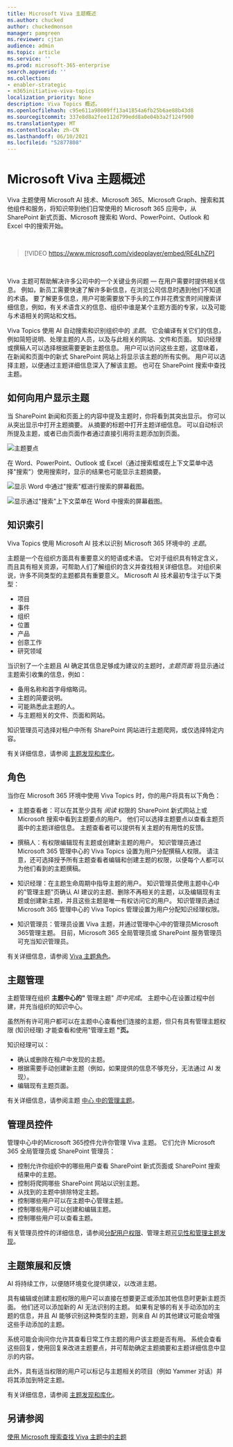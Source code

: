 ```yaml
---
title: Microsoft Viva 主题概述
ms.author: chucked
author: chuckedmonson
manager: pamgreen
ms.reviewer: cjtan
audience: admin
ms.topic: article
ms.service: ''
ms.prod: microsoft-365-enterprise
search.appverid: ''
ms.collection:
- enabler-strategic
- m365initiative-viva-topics
localization_priority: None
description: Viva Topics 概述。
ms.openlocfilehash: c95e611a98609ff13a41854a6fb25b6ae88b43d8
ms.sourcegitcommit: 337e8d8a2fee112d799edd8a0e04b3a2f124f900
ms.translationtype: MT
ms.contentlocale: zh-CN
ms.lasthandoff: 06/10/2021
ms.locfileid: "52877808"
---
```

# <a name="microsoft-viva-topics-overview"></a>Microsoft Viva 主题概述 

Viva 主题使用 Microsoft AI 技术、Microsoft 365、Microsoft Graph、搜索和其他组件和服务，将知识带到他们日常使用的 Microsoft 365 应用中，从 SharePoint 新式页面、Microsoft 搜索和 Word、PowerPoint、Outlook 和 Excel 中的搜索开始。

<br/>

> [!VIDEO https://www.microsoft.com/videoplayer/embed/RE4LhZP]  

<br/>

Viva 主题可帮助解决许多公司中的一个关键业务问题 — 在用户需要时提供相关信息。 例如，新员工需要快速了解许多新信息，在浏览公司信息时遇到他们不知道的术语。 要了解更多信息，用户可能需要放下手头的工作并花费宝贵时间搜索详细信息，例如，有关术语含义的信息、组织中谁是某个主题方面的专家，以及可能与术语相关的网站和文档。

Viva Topics 使用 AI 自动搜索和识别组织中的 *主题*。 它会编译有关它们的信息，例如简短说明、处理主题的人员，以及与此相关的网站、文件和页面。 知识经理或撰稿人可以选择根据需要更新主题信息。 用户可以访问这些主题，这意味着，在新闻和页面中的新式 SharePoint 网站上将显示该主题的所有实例。 用户可以选择主题，以便通过主题详细信息深入了解该主题。 也可在 SharePoint 搜索中查找主题。

## <a name="how-topics-are-displayed-to-users"></a>如何向用户显示主题

当 SharePoint 新闻和页面上的内容中提及主题时，你将看到其突出显示。 你可以从突出显示中打开主题摘要。 从摘要的标题中打开主题详细信息。 可以自动标识所提及主题，或者已由页面作者通过直接引用将主题添加到页面。 

   ![主题要点](../media/knowledge-management/saturn.png) 

在 Word、PowerPoint、Outlook 或 Excel（通过搜索框或在上下文菜单中选择"搜索"）使用搜索时，显示的结果也可能显示主题摘要。

   ![显示 Word 中通过"搜索"框进行搜索的屏幕截图。](../media/knowledge-management/word-search-2.png)

   ![显示通过"搜索"上下文菜单在 Word 中搜索的屏幕截图。](../media/knowledge-management/word-search-1.png)

## <a name="knowledge-indexing"></a>知识索引

Viva Topics 使用 Microsoft AI 技术以识别 Microsoft 365 环境中的 *主题*。

主题是一个在组织方面具有重要意义的短语或术语。 它对于组织具有特定含义，而且具有相关资源，可帮助人们了解组织的含义并查找相关详细信息。 对组织来说，许多不同类型的主题都具有重要意义。 Microsoft AI 技术最初专注于以下类型：

- 项目
- 事件
- 组织
- 位置
- 产品
- 创意工作
- 研究领域

当识别了一个主题且 AI 确定其信息足够成为建议的主题时，*主题页面* 将显示通过主题索引收集的信息，例如：

- 备用名称和首字母缩略词。
- 主题的简要说明。
- 可能熟悉此主题的人。
- 与主题相关的文件、页面和网站。

知识管理员可选择对租户中所有 SharePoint 网站进行主题爬网，或仅选择特定内容。

有关详细信息，请参阅 [主题发现和库化](./topic-experiences-discovery-curation.md)。

## <a name="roles"></a>角色

当你在 Microsoft 365 环境中使用 Viva Topics 时，你的用户将具有以下角色：

- 主题查看者：可以在其至少具有 *阅读* 权限的 SharePoint 新式网站上或 Microsoft 搜索中看到主题要点的用户。 他们可以选择主题要点以查看主题页面中的主题详细信息。 主题查看者可以提供有关主题的有用性的反馈。

- 撰稿人：有权限编辑现有主题或创建新主题的用户。 知识管理员通过 Microsoft 365 管理中心的 Viva Topics 设置为用户分配撰稿人权限。 请注意，还可选择授予所有主题查看者编辑和创建主题的权限，以便每个人都可以为他们看到的主题撰稿。

- 知识经理：在主题生命周期中指导主题的用户。 知识管理员使用主题中心中的"管理主题"页确认 AI 建议的主题、删除不再相关的主题，以及编辑现有主题或创建新主题，并且这些主题是唯一有权访问它的用户。 知识管理员通过 Microsoft 365 管理中心的 Viva Topics 管理设置为用户分配知识经理权限。 

- 知识管理员：管理员设置 Viva 主题，并通过管理中心中的管理员Microsoft 365管理主题。 目前，Microsoft 365 全局管理员或 SharePoint 服务管理员可充当知识管理员。

有关详细信息，请参阅 [Viva 主题角色](topic-experiences-roles.md)。

## <a name="topic-management"></a>主题管理

主题管理在组织 **主题中心的"** 管理主题" *页中完成*。 主题中心在设置过程中创建，并充当组织的知识中心。 

虽然所有许可用户都可以在主题中心查看他们连接的主题，但只有具有管理主题权限 (知识经理) 才能查看和使用"管理主题 **"页。**

知识经理可以：

- 确认或删除在租户中发现的主题。
- 根据需要手动创建新主题（例如，如果提供的信息不够充分，无法通过 AI 发现）。
- 编辑现有主题页面。

有关详细信息，请参阅主题 [中心 中的管理主题](manage-topics.md)。  

## <a name="admin-controls"></a>管理员控件

管理中心中的Microsoft 365控件允许你管理 Viva 主题。 它们允许 Microsoft 365 全局管理员或 SharePoint 管理员：

- 控制允许你组织中的哪些用户查看 SharePoint 新式页面或 SharePoint 搜索结果中的主题。
- 控制将爬网哪些 SharePoint 网站以识别主题。
- 从找到的主题中排除特定主题。
- 控制哪些用户可以在主题中心管理主题。
- 控制哪些用户可以创建和编辑主题。
- 控制哪些用户可以查看主题。

有关管理员控件的详细信息，请参阅[分配用户权限](./plan-topic-experiences.md#user-permissions)、管理主题[可见性](./topic-experiences-knowledge-rules.md)[和管理主题发现](./topic-experiences-discovery.md)。

## <a name="topic-curation--feedback"></a>主题策展和反馈

AI 将持续工作，以便随环境变化提供建议，以改进主题。 

具有编辑或创建主题权限的用户可以直接在想要更正或添加其他信息时更新主题页面。 他们还可以添加新的 AI 无法识别的主题。 如果有足够的有关手动添加的主题的信息，并且 AI 能够识别这种类型的主题，则来自 AI 的其他建议可能会增强这些手动添加的主题。

系统可能会询问你允许其查看日常工作主题的用户该主题是否有用。 系统会查看这些回复，使用回复来改进主题要点，并可帮助确定主题摘要和主题详细信息中显示的内容。

此外，具有适当权限的用户可以标记与主题相关的项目（例如 Yammer 对话）并将其添加到特定主题。 

有关详细信息，请参阅 [主题发现和库化](./topic-experiences-discovery-curation.md)。

## <a name="see-also"></a>另请参阅

[使用 Microsoft 搜索查找 Viva 主题中的主题](./search.md)